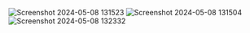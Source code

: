 ![Screenshot 2024-05-08 131523](https://github.com/IsmXeyal/NetflixApp/assets/104317696/22f3939e-f37c-42fe-871e-8ea5f081e562)
![Screenshot 2024-05-08 131504](https://github.com/IsmXeyal/NetflixApp/assets/104317696/6294e7fc-dd4a-418c-af41-14269c76a6c0)
![Screenshot 2024-05-08 132332](https://github.com/IsmXeyal/NetflixApp/assets/104317696/9ea01a3f-4eeb-4ee6-b482-b72d5a36b5ff)
